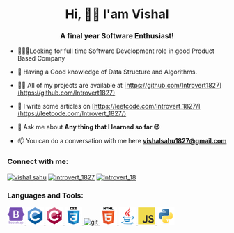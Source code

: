 <h1 align="center">Hi, 🖐🏼 I'am Vishal</h1>
<h3 align="center">A final year Software Enthusiast!</h1>

- 🙋🏼‍♂️Looking for full time Software Development role in good Product Based Company

- 📕 Having a Good knowledge of Data Structure and Algorithms.

- 👨‍💻 All of my projects are available at [https://github.com/Introvert1827](https://github.com/Introvert1827)

- 📝 I write some articles on [https://leetcode.com/Introvert_1827/](https://leetcode.com/Introvert_1827/)

- 💬 Ask me about **Any thing that I learned so far 😉**

- 📫 You can do a conversation with me here **vishalsahu1827@gmail.com**



<h3 align="left">Connect with me:</h3>
<p align="left">
<a href="https://linkedin.com/in/vishal sahu" target="blank"><img align="center" src="https://raw.githubusercontent.com/rahuldkjain/github-profile-readme-generator/master/src/images/icons/Social/linked-in-alt.svg" alt="vishal sahu" height="30" width="40" /></a>
<a href="https://www.codechef.com/users/introvert_1827" target="blank"><img align="center" src="https://cdn.jsdelivr.net/npm/simple-icons@3.1.0/icons/codechef.svg" alt="introvert_1827" height="30" width="40" /></a>
<!-- <a href="https://codeforces.com/profile/Introvert_1827" target="blank"><img align="center" src="https://raw.githubusercontent.com/rahuldkjain/github-profile-readme-generator/master/src/images/icons/Social/codeforces.svg" alt="Introvert_1827" height="30" width="40" /></a> -->
<a href="https://leetcode.com/Introvert_1827/" target="blank"><img align="center" src="https://raw.githubusercontent.com/rahuldkjain/github-profile-readme-generator/master/src/images/icons/Social/leet-code.svg" alt="Introvert_18" height="30" width="40" /></a>
</p>

<h3 align="left">Languages and Tools:</h3>
<p align="left"> <a href="https://getbootstrap.com" target="_blank" rel="noreferrer"> <img src="https://raw.githubusercontent.com/devicons/devicon/master/icons/bootstrap/bootstrap-plain-wordmark.svg" alt="bootstrap" width="40" height="40"/> </a> <a href="https://www.cprogramming.com/" target="_blank" rel="noreferrer"> <img src="https://raw.githubusercontent.com/devicons/devicon/master/icons/c/c-original.svg" alt="c" width="40" height="40"/> </a> <a href="https://www.w3schools.com/cpp/" target="_blank" rel="noreferrer"> <img src="https://raw.githubusercontent.com/devicons/devicon/master/icons/cplusplus/cplusplus-original.svg" alt="cplusplus" width="40" height="40"/> </a> <a href="https://www.w3schools.com/css/" target="_blank" rel="noreferrer"> <img src="https://raw.githubusercontent.com/devicons/devicon/master/icons/css3/css3-original-wordmark.svg" alt="css3" width="40" height="40"/> </a> <a href="https://git-scm.com/" target="_blank" rel="noreferrer"> <img src="https://www.vectorlogo.zone/logos/git-scm/git-scm-icon.svg" alt="git" width="40" height="40"/> </a> <a href="https://www.w3.org/html/" target="_blank" rel="noreferrer"> <img src="https://raw.githubusercontent.com/devicons/devicon/master/icons/html5/html5-original-wordmark.svg" alt="html5" width="40" height="40"/> </a> <a href="https://www.java.com" target="_blank" rel="noreferrer"> <img src="https://raw.githubusercontent.com/devicons/devicon/master/icons/java/java-original.svg" alt="java" width="40" height="40"/> </a> <a href="https://developer.mozilla.org/en-US/docs/Web/JavaScript" target="_blank" rel="noreferrer"> <img src="https://raw.githubusercontent.com/devicons/devicon/master/icons/javascript/javascript-original.svg" alt="javascript" width="40" height="40"/> </a> <a href="https://www.python.org" target="_blank" rel="noreferrer"> <img src="https://raw.githubusercontent.com/devicons/devicon/master/icons/python/python-original.svg" alt="python" width="40" height="40"/> </a> </p>

